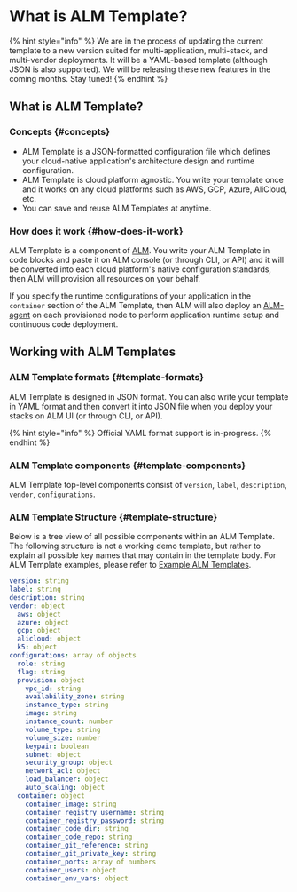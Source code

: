# What is ALM Template?

{% hint style="info" %}
We are in the process of updating the current template to a new version suited for multi-application, multi-stack, and multi-vendor deployments. It will be a YAML-based template \(although JSON is also supported\). We will be releasing these new features in the coming months. Stay tuned!
{% endhint %}

## What is ALM Template?

### Concepts {#concepts}

* ALM Template is a JSON-formatted configuration file which defines your cloud-native application's architecture design and runtime configuration.
* ALM Template is cloud platform agnostic. You write your template once and it works on any cloud platforms such as AWS, GCP, Azure, AliCloud, etc.
* You can save and reuse ALM Templates at anytime.

### How does it work {#how-does-it-work}

ALM Template is a component of [ALM](https://mobingi.com/how-mobingi-alm-works). You write your ALM Template in code blocks and paste it on ALM console \(or through CLI, or API\) and it will be converted into each cloud platform's native configuration standards, then ALM will provision all resources on your behalf.

If you specify the runtime configurations of your application in the `container` section of the ALM Template, then ALM will also deploy an [ALM-agent](https://docs.mobingi.com/mobingi-alm/alm-agent) on each provisioned node to perform application runtime setup and continuous code deployment.

## Working with ALM Templates

### ALM Template formats {#template-formats}

ALM Template is designed in JSON format. You can also write your template in YAML format and then convert it into JSON file when you deploy your stacks on ALM UI \(or through CLI, or API\).

{% hint style="info" %}
Official YAML format support is in-progress.
{% endhint %}

### ALM Template components {#template-components}

ALM Template top-level components consist of `version`, `label`, `description`, `vendor`, `configurations`.

### ALM Template Structure {#template-structure}

Below is a tree view of all possible components within an ALM Template. The following structure is not a working demo template, but rather to explain all possible key names that may contain in the template body. For ALM Template examples, please refer to [Example ALM Templates](https://docs.mobingi.com/mobingi-alm/alm-template/example-alm-templates).

```yaml
version: string
label: string
description: string
vendor: object
  aws: object
  azure: object
  gcp: object
  alicloud: object
  k5: object
configurations: array of objects
  role: string
  flag: string
  provision: object
    vpc_id: string
    availability_zone: string
    instance_type: string
    image: string
    instance_count: number
    volume_type: string
    volume_size: number
    keypair: boolean
    subnet: object
    security_group: object
    network_acl: object
    load_balancer: object
    auto_scaling: object
  container: object
    container_image: string
    container_registry_username: string
    container_registry_password: string
    container_code_dir: string
    container_code_repo: string
    container_git_reference: string
    container_git_private_key: string
    container_ports: array of numbers
    container_users: object
    container_env_vars: object
```



